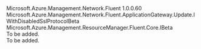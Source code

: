 <Type Name="IWithDisabledSslProtocol" FullName="Microsoft.Azure.Management.Network.Fluent.ApplicationGateway.Update.IWithDisabledSslProtocol">
  <TypeSignature Language="C#" Value="public interface IWithDisabledSslProtocol : Microsoft.Azure.Management.Network.Fluent.ApplicationGateway.Update.IWithDisabledSslProtocolBeta, Microsoft.Azure.Management.ResourceManager.Fluent.Core.IBeta" />
  <TypeSignature Language="ILAsm" Value=".class public interface auto ansi abstract IWithDisabledSslProtocol implements class Microsoft.Azure.Management.Network.Fluent.ApplicationGateway.Update.IWithDisabledSslProtocolBeta, class Microsoft.Azure.Management.ResourceManager.Fluent.Core.IBeta" />
  <TypeSignature Language="DocId" Value="T:Microsoft.Azure.Management.Network.Fluent.ApplicationGateway.Update.IWithDisabledSslProtocol" />
  <TypeSignature Language="VB.NET" Value="Public Interface IWithDisabledSslProtocol&#xA;Implements IBeta, IWithDisabledSslProtocolBeta" />
  <TypeSignature Language="F#" Value="type IWithDisabledSslProtocol = interface&#xA;    interface IWithDisabledSslProtocolBeta&#xA;    interface IBeta" />
  <AssemblyInfo>
    <AssemblyName>Microsoft.Azure.Management.Network.Fluent</AssemblyName>
    <AssemblyVersion>1.0.0.60</AssemblyVersion>
  </AssemblyInfo>
  <Interfaces>
    <Interface>
      <InterfaceName>Microsoft.Azure.Management.Network.Fluent.ApplicationGateway.Update.IWithDisabledSslProtocolBeta</InterfaceName>
    </Interface>
    <Interface>
      <InterfaceName>Microsoft.Azure.Management.ResourceManager.Fluent.Core.IBeta</InterfaceName>
    </Interface>
  </Interfaces>
  <Docs>
    <summary>To be added.</summary>
    <remarks>To be added.</remarks>
  </Docs>
  <Members />
</Type>